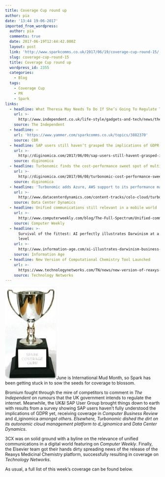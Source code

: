 ```yaml
---
title: Coverage Cup round up
author: pia
date: '13:44 19-06-2017'
imported_from_wordpress:
  author: pia
  comments: true
  date: 2017-06-19T12:44:42.000Z
  layout: post
  link: 'http://www.sparkcomms.co.uk/2017/06/19/coverage-cup-round-15/'
  slug: coverage-cup-round-15
  title: Coverage Cup round up
  wordpress_id: 2355
  categories:
    - Blog
  tags:
    - Coverage Cup
    - PR
    - Spark
links:
  - headline: What Theresa May Needs To Do If She’s Going To Regulate The Internet
    url: >-
      http://www.independent.co.uk/life-style/gadgets-and-tech/news/theresa-may-regulating-internet-anti-terror-measures-extremism-snoopers-charter-a7775566.html
    source: The Independent
  - headline: –
    url: 'https://www.yammer.com/sparkcomms.co.uk/topics/3882370'
    source: CBR
  - headline: SAP users still haven’t grasped the implications of GDPR
    url: >-
      http://diginomica.com/2017/06/09/sap-users-still-havent-grasped-implications-gdpr/
    source: diginomica
  - headline: Turbonomic finds the cost-performance sweet spot of multi-cloud
    url: >-
      http://diginomica.com/2017/06/08/turbonomic-cost-performance-sweet-spot-multi-cloud/
    source: diginomica
  - headline: 'Turbonomic adds Azure, AWS support to its performance management platform'
    url: >-
      http://www.datacenterdynamics.com/content-tracks/colo-cloud/turbonomic-adds-azure-aws-support-to-its-performance-management-platform/98437.article
    source: Data Center Dynamics
  - headline: Unified communications still relevant in a mobile world
    url: >-
      http://www.computerweekly.com/blog/The-Full-Spectrum/Unified-communications-still-relevant-in-a-mobile-world
    source: Computer Weekly
  - headline: >-
      Survival of the fittest: AI perfectly illustrates Darwinism at a business
      level
    url: >-
      http://www.information-age.com/ai-illustrates-darwinism-business-level-123466646/
    source: Information Age
  - headline: New Version of Computational Chemistry Tool Launched
    url: >-
      https://www.technologynetworks.com/TN/news/new-version-of-reaxys-medicinal-chemistry-launched-289380
    source: Technology Networks
---
```

![](Coverage-cup-167x300.jpg)June is International Mud Month, so Spark has been getting stuck in to sow the seeds for coverage to blossom.

Bromium fought through the mire of competitors to comment in _The Independent_ on rumours that the UK government intends to regulate the internet. Meanwhile, the UK&I SAP User Group brought things down to earth with results from a survey showing SAP users haven’t fully understood the implications of GDPR yet, receiving coverage in _Computer Business Review_ and d_iginomica _amongst others. Elsewhere, Turbonomic dished the dirt on its autonomic cloud management platform to d_iginomica_ and _Data Center Dynamics_.

3CX was on solid ground with a byline on the relevance of unified communications in a digital world featuring on _Computer Weekly_. Finally, the Elsevier team got their hands dirty spreading news of the release of the Reaxys Medicinal Chemistry platform, successfully resulting in coverage on _Technology Networks_.

As usual, a full list of this week’s coverage can be found below.
